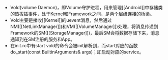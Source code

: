 - Vold(volume Daemon)，即Volume守护进程，用来管理[[Android]]中存储类的热拔插事件，处于Kernel和Framework之间，是两个层级连接的桥梁。
- Vold主要是接收[[Kernel]]的uevent消息，然后通过NM([[NetLinkManager]])和VM([[VolumeManager]])处理，将消息传递到Framework的SM([[StorageManager]])，最后SM会将数据存储下来，消息通知到在SM注册的服务和App。
- 在init.rc中有start vold的命令会被init解析到，而start对应的函数do_start(const BuiltinArguments& args)；即启动对应的service。